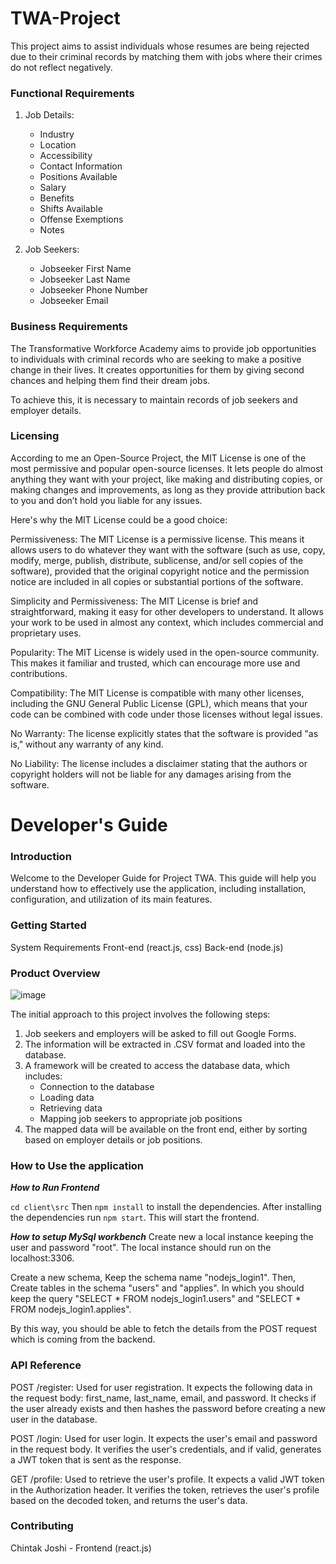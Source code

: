 # TWA-Project

This project aims to assist individuals whose resumes are being rejected due to their criminal records by matching them with jobs where their crimes do not reflect negatively.

### Functional Requirements

1. Job Details:
   - Industry
   - Location
   - Accessibility
   - Contact Information
   - Positions Available
   - Salary
   - Benefits
   - Shifts Available
   - Offense Exemptions
   - Notes

2. Job Seekers:
   - Jobseeker First Name
   - Jobseeker Last Name
   - Jobseeker Phone Number
   - Jobseeker Email

### Business Requirements

The Transformative Workforce Academy aims to provide job opportunities to individuals with criminal records who are seeking to make a positive change in their lives. It creates opportunities for them by giving second chances and helping them find their dream jobs.

To achieve this, it is necessary to maintain records of job seekers and employer details.

### Licensing

According to me an Open-Source Project, the MIT License is one of the most permissive and popular open-source licenses. It lets people do almost anything they want with your project, like making and distributing copies, or making changes and improvements, as long as they provide attribution back to you and don’t hold you liable for any issues.

Here's why the MIT License could be a good choice:

Permissiveness: The MIT License is a permissive license. This means it allows users to do whatever they want with the software (such as use, copy, modify, merge, publish, distribute, sublicense, and/or sell copies of the software), provided that the original copyright notice and the permission notice are included in all copies or substantial portions of the software.

Simplicity and Permissiveness: The MIT License is brief and straightforward, making it easy for other developers to understand. It allows your work to be used in almost any context, which includes commercial and proprietary uses.

Popularity: The MIT License is widely used in the open-source community. This makes it familiar and trusted, which can encourage more use and contributions.

Compatibility: The MIT License is compatible with many other licenses, including the GNU General Public License (GPL), which means that your code can be combined with code under those licenses without legal issues.

No Warranty: The license explicitly states that the software is provided "as is," without any warranty of any kind.

No Liability: The license includes a disclaimer stating that the authors or copyright holders will not be liable for any damages arising from the software.

# Developer's Guide

### Introduction
Welcome to the Developer Guide for Project TWA. This guide will help you understand how to effectively use the application, including installation, configuration, and utilization of its main features.

### Getting Started
System Requirements
Front-end (react.js, css)
Back-end (node.js)


### Product Overview
![image](https://github.com/NavyaNelluri/Project-TWA/assets/123142678/bbf27237-df59-4606-81bd-5c7d836caf96)

The initial approach to this project involves the following steps:

1. Job seekers and employers will be asked to fill out Google Forms.
2. The information will be extracted in .CSV format and loaded into the database.
3. A framework will be created to access the database data, which includes:
   - Connection to the database
   - Loading data
   - Retrieving data
   - Mapping job seekers to appropriate job positions
4. The mapped data will be available on the front end, either by sorting based on employer details or job positions.

### How to Use the application

***How to Run Frontend*** 

```cd client\src```
Then ```npm install``` to install the dependencies.
After installing the dependencies run ```npm start```.
This will start the frontend.

***How to setup MySql workbench***
Create new a local instance keeping the user and password "root". The local instance should run on the localhost:3306.

Create a new schema, Keep the schema name "nodejs_login1". Then, Create tables in the schema "users" and "applies". In which you should keep the query "SELECT * FROM nodejs_login1.users" and "SELECT * FROM nodejs_login1.applies".

By this way, you should be able to fetch the details from the POST request which is coming from the backend.

### API Reference
POST /register: Used for user registration. It expects the following data in the request body: first_name, last_name, email, and password. It checks if the user already exists and then hashes the password before creating a new user in the database.

POST /login: Used for user login. It expects the user's email and password in the request body. It verifies the user's credentials, and if valid, generates a JWT token that is sent as the response.

GET /profile: Used to retrieve the user's profile. It expects a valid JWT token in the Authorization header. It verifies the token, retrieves the user's profile based on the decoded token, and returns the user's data.

### Contributing
Chintak Joshi - Frontend (react.js)